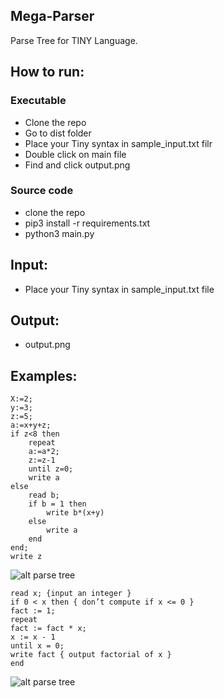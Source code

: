 ## Mega-Parser
Parse Tree for TINY Language.

## How to run:
### Executable
- Clone the repo
- Go to dist folder
- Place your Tiny syntax in sample_input.txt filr
- Double click on main file
- Find and click output.png

### Source code
- clone the repo
- pip3 install -r requirements.txt
- python3 main.py

## Input:
- Place your Tiny syntax in sample_input.txt file

## Output:
- output.png

## Examples:

```
X:=2;
y:=3;
z:=5;
a:=x+y+z;
if z<8 then
    repeat
    a:=a*2;
    z:=z-1
    until z=0;
    write a
else
    read b;
    if b = 1 then
        write b*(x+y)
    else
        write a
    end
end;
write z
```
![alt parse tree](https://i.ibb.co/cNwjm0B/output.png)
```
read x; {input an integer }
if 0 < x then { don’t compute if x <= 0 }
fact := 1;
repeat
fact := fact * x;
x := x - 1
until x = 0;
write fact { output factorial of x }
end
```
![alt parse tree](https://i.ibb.co/rx9wFNL/Screenshot-from-2018-12-21-21-02-17.png)
